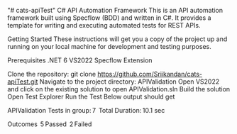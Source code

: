 "# cats-apiTest" 
C# API Automation Framework
This is an API automation framework built using Specflow (BDD) and written in C#. It provides a template for writing and executing automated tests for REST APIs.

Getting Started
These instructions will get you a copy of the project up and running on your local machine for development and testing purposes.

Prerequisites
.NET 6
VS2022
Specflow Extension

Clone the repository: git clone https://github.com/Sriikandan/cats-apiTest.git
Navigate to the project directory: APIValidation
Open VS2022 and click on the existing solution to open APIValidation.sln
Build the solution
Open Test Explorer
Run the Test
Below output should get

APIValidation
  Tests in group: 7
   Total Duration: 10.1 sec

Outcomes
   5 Passed
   2 Failed

